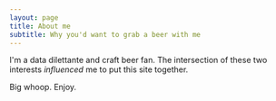 ```yaml
---
layout: page
title: About me
subtitle: Why you'd want to grab a beer with me
---
```


I'm a data dilettante and craft beer fan. The intersection of these two interests _influenced_ me to put this site together. 

Big whoop. Enjoy.


